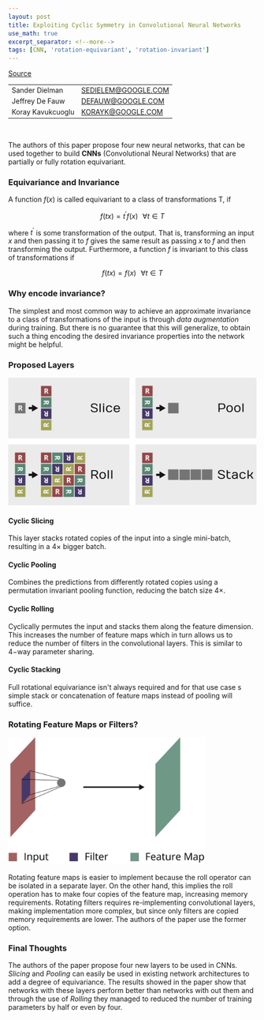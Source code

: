 ```yaml
---
layout: post
title: Exploiting Cyclic Symmetry in Convolutional Neural Networks
use_math: true
excerpt_separator: <!--more-->
tags: [CNN, 'rotation-equivariant', 'rotation-invariant']
---
```


[Source](https://arxiv.org/abs/1602.02660)

<table class='authors'>
  <tr>
    <td>Sander Dielman</td>
    <td class="email"><a href="mailto:SEDIELEM@GOOGLE.COM">SEDIELEM@GOOGLE.COM</a></td>
  </tr>
  <tr>
    <td>Jeffrey De Fauw</td>
    <td class="email"><a href="mailto:DEFAUW@GOOGLE.COM">DEFAUW@GOOGLE.COM</a></td>
  </tr>
  <tr>
    <td>Koray Kavukcuoglu</td>
    <td class="email"><a href="mailto:KORAYK@GOOGLE.COM">KORAYK@GOOGLE.COM</a></td>
  </tr>
</table>

<br/>

The authors of this paper propose four new neural networks, that can be used together to build **CNNs** (Convolutional Neural Networks) that are partially or fully rotation equivariant.

<!--more-->

### Equivariance and Invariance

  A function $f(x)$ is called equivariant to a class of transformations T, if

  $$ f(tx) = t^\prime f(x) \,\,\,\, \forall t \in T$$

  where $t^\prime$ is some transformation of the output. That is, transforming an input $x$ and then passing it to $f$ gives the same result as passing $x$ to $f$ and then transforming the output. Furthermore, a function $f$ is invariant to this class of transformations if

  $$ f(tx) = f(x) \,\,\,\, \forall t \in T$$

### Why encode invariance?

The simplest and most common way to achieve an approximate invariance to a class of transformations of the input is through *data augmentation* during training. But there is no guarantee that this will generalize, to obtain such a thing encoding the desired invariance properties into the network might be helpful.

### Proposed Layers
![Cyclic Operators](/images/cyclic_ops.png)

#### Cyclic Slicing

This layer stacks rotated copies of the input into a single mini-batch, resulting in a $4 \times$ bigger batch.

#### Cyclic Pooling

Combines the predictions from differently rotated copies using a permutation invariant pooling function, reducing the batch size $4 \times$.

#### Cyclic Rolling

Cyclically permutes the input and stacks them along the feature dimension. This increases the number of feature maps which in turn allows us to reduce the number of filters in the convolutional layers. This is similar to $4-$way parameter sharing.

#### Cyclic Stacking

Full rotational equivariance isn't always required and for that use case s simple stack or concatenation of feature maps instead of pooling will suffice.

### Rotating Feature Maps or Filters?

<img src="/images/feature_maps.png" alt="Feature vs Filter" width="400"/>

Rotating feature maps is easier to implement because the roll operator can be isolated in a separate layer. On the other hand, this implies the roll operation has to make four copies of the feature map, increasing memory requirements. Rotating filters requires re-implementing convolutional layers, making implementation more complex, but since only filters are copied memory requirements are lower. The authors of the paper use the former option.

### Final Thoughts

The authors of the paper propose four new layers to be used in CNNs. *Slicing* and *Pooling* can easily be used in existing network architectures to add a degree of equivariance. The results showed in the paper show that networks with these layers perform better than networks with out them and through the use of *Rolling* they managed to reduced the number of training parameters by half or even by four. <!-- I believe further research is required to confirm that  -->